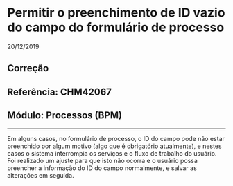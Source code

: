 # Permitir o preenchimento de ID vazio do campo do formulário de processo
20/12/2019
## Correção
## Referência: CHM42067
## Módulo: Processos (BPM)
***

Em alguns casos, no formulário de processo, o ID do campo pode não estar preenchido por algum motivo (algo que é obrigatório atualmente), e nestes casos o sistema interrompia os serviços e o fluxo de trabalho do usuário. Foi realizado um ajuste para que isto não ocorra e o usuário possa preencher a informação do ID do campo normalmente, e salvar as alterações em seguida.

